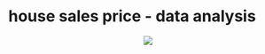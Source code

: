 # house sales price - data analysis 


<div align="center">
<img src="https://user-images.githubusercontent.com/94291995/156755601-7dcab394-39c5-40a0-8426-540e08498d66.jpg" />
</div>


